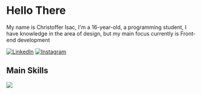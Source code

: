 

<h1 align="left"> Hello There</h1>
<p>My name is Christoffer Isac, I'm a 16-year-old, a programming student, I have knowledge in the area of ​​design, but my main focus currently is Front-end development</p>

[![LinkedIn](https://img.shields.io/badge/-LinkedIn-000?style=for-the-badge&logo=linkedin&logoColor=CF11FF&color:FFF)](https://www.linkedin.com/in/christoffer-isac-539b1b204/)
[![Instagram](https://img.shields.io/badge/-Instagram-000?style=for-the-badge&logo=instagram&logoColor=CF11FF&color:FFF)](https://www.instagram.com/isacevolve/)



<h2 align="left">Main Skills</h2>
<p align="left" grid-gap="20px">
  <a href="https://skillicons.dev">
      <img src="https://skillicons.dev/icons?i=figma,html,css,javascript,typescript,angular" />
  </a>
</p>
